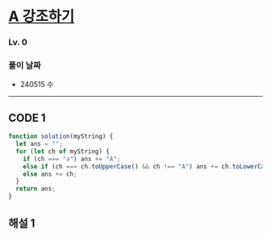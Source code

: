 # [A 강조하기](https://school.programmers.co.kr/learn/courses/30/lessons/181874)

### Lv. 0

### 풀이 날짜

- 240515 수

---

## CODE 1

```javascript
function solution(myString) {
  let ans = "";
  for (let ch of myString) {
    if (ch === "a") ans += "A";
    else if (ch === ch.toUpperCase() && ch !== "A") ans += ch.toLowerCase();
    else ans += ch;
  }
  return ans;
}
```

## 해설 1
